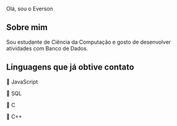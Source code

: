 
Olá, sou o Everson

## Sobre mim

Sou estudante de Ciência da Computação e gosto de desenvolver atividades com Banco de Dados.

## Linguagens que já obtive contato

🚀 JavaScript

🚀 SQL

🚀 C

🚀 C++
